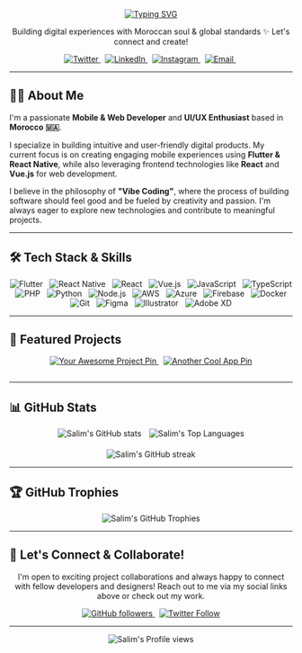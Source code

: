<div align="center">

  <!-- Top Intro Section -->
  <a href="https://github.com/salimmous">
    <img src="https://readme-typing-svg.demolab.com?font=Fira+Code&size=35&pause=1000&color=F75023&random=false&width=500&lines=Hello+👋%2C+I'm+Salim+Moustanir!;Mobile+%26+Web+Developer;UI%2FUX+Enthusiast;Passionate+Vibe+Coder+from+Morocco+🇲🇦" alt="Typing SVG" />
  </a>

  <p>Building digital experiences with Moroccan soul & global standards ✨ Let's connect and create!</p>

  <!-- Social Badges -->
  <p>
    <a href="https://twitter.com/moustanirsalim" target="_blank">
      <img src="https://img.shields.io/badge/Twitter-%231DA1F2.svg?style=for-the-badge&logo=Twitter&logoColor=white" alt="Twitter"/>
    </a>
      <!-- Adds a small space -->
    <a href="https://linkedin.com/in/salimmoustanir" target="_blank">
      <img src="https://img.shields.io/badge/LinkedIn-%230077B5.svg?style=for-the-badge&logo=linkedin&logoColor=white" alt="LinkedIn"/>
    </a>
      <!-- Adds a small space -->
    <a href="https://instagram.com/salimmous1" target="_blank">
      <img src="https://img.shields.io/badge/Instagram-%23E4405F.svg?style=for-the-badge&logo=instagram&logoColor=white" alt="Instagram"/>
    </a>
      <!-- Adds a small space -->
    <a href="mailto:youremail@example.com"> <!-- Replace with your actual email -->
      <img src="https://img.shields.io/badge/Email-D14836?style=for-the-badge&logo=gmail&logoColor=white" alt="Email"/>
    </a>
       <!-- Add more links as needed -->
     <!-- Example: Portfolio/Website -->
    <!-- <a href="https://yourwebsite.com" target="_blank">
      <img src="https://img.shields.io/badge/Website-FF5722?style=for-the-badge&logo=website&logoColor=white" alt="Website" />
    </a> -->
  </p>

</div>

---

## 👨‍💻 About Me

I'm a passionate **Mobile & Web Developer** and **UI/UX Enthusiast** based in **Morocco 🇲🇦**.

I specialize in building intuitive and user-friendly digital products. My current focus is on creating engaging mobile experiences using **Flutter & React Native**, while also leveraging frontend technologies like **React** and **Vue.js** for web development.

I believe in the philosophy of **"Vibe Coding"**, where the process of building software should feel good and be fueled by creativity and passion. I'm always eager to explore new technologies and contribute to meaningful projects.

---

## 🛠️ Tech Stack & Skills

<div align="center">
  <p>
    <!-- Badges arranged with spacing -->
    <img src="https://img.shields.io/badge/Flutter-%2302569B.svg?style=for-the-badge&logo=Flutter&logoColor=white" alt="Flutter"/>
      <img src="https://img.shields.io/badge/React_Native-%2320232a.svg?style=for-the-badge&logo=react&logoColor=%2361DAFB" alt="React Native"/>
      <img src="https://img.shields.io/badge/React-%2320232a.svg?style=for-the-badge&logo=react&logoColor=%2361DAFB" alt="React"/>
      <img src="https://img.shields.io/badge/Vue.js-%2335495e.svg?style=for-the-badge&logo=vuedotjs&logoColor=%234FC08D" alt="Vue.js"/>
      <img src="https://img.shields.io/badge/JavaScript-%23323330.svg?style=for-the-badge&logo=javascript&logoColor=%23F7DF1E" alt="JavaScript"/>
      <img src="https://img.shields.co/badge/TypeScript-%23007ACC.svg?style=for-the-badge&logo=typescript&logoColor=white" alt="TypeScript"/>
      <img src="https://img.shields.io/badge/PHP-%23777BB4.svg?style=for-the-badge&logo=php&logoColor=white" alt="PHP"/>
      <img src="https://img.shields.io/badge/Python-3670A0?style=for-the-badge&logo=python&logoColor=ffdd54" alt="Python"/>
      <img src="https://img.shields.io/badge/Node.js-6DA55F?style=for-the-badge&logo=node.js&logoColor=white" alt="Node.js"/>
      <img src="https://img.shields.io/badge/AWS-%23FF9900.svg?style=for-the-badge&logo=amazon-aws&logoColor=white" alt="AWS"/>
      <img src="https://img.shields.io/badge/Azure-%230072C6.svg?style=for-the-badge&logo=azure-devops&logoColor=white" alt="Azure"/>
      <img src="https://img.shields.io/badge/Firebase-%23039BE5.svg?style=for-the-badge&logo=firebase" alt="Firebase"/>
      <img src="https://img.shields.io/badge/Docker-%230db7ed.svg?style=for-the-badge&logo=docker&logoColor=white" alt="Docker"/>
      <img src="https://img.shields.io/badge/Git-%23F05033.svg?style=for-the-badge&logo=git&logoColor=white" alt="Git"/>
      <img src="https://img.shields.io/badge/Figma-%23F24E1E.svg?style=for-the-badge&logo=figma&logoColor=white" alt="Figma"/>
      <img src="https://img.shields.io/badge/Adobe%20Illustrator-%23FF9A00.svg?style=for-the-badge&logo=adobe%20illustrator&logoColor=white" alt="Illustrator"/>
      <img src="https://img.shields.io/badge/Adobe%20XD-470137?style=for-the-badge&logo=Adobe%20XD&logoColor=#FF61F6" alt="Adobe XD"/>
    <!-- Add more badges with   for spacing -->
  </p>
</div>

---

## 🚀 Featured Projects

<div align="center">
  <!-- Project Pin Cards - Use your actual repo names -->
  <a href="https://github.com/salimmous/your-awesome-project" target="_blank">
    <img src="https://github-readme-stats.vercel.app/api/pin/?username=salimmous&repo=your-awesome-project&theme=radical&show_owner=true" alt="Your Awesome Project Pin" style="margin-bottom: 15px;"/>
  </a>
     <!-- Add space between cards if needed -->
  <a href="https://github.com/salimmous/another-cool-app" target="_blank">
    <img src="https://github-readme-stats.vercel.app/api/pin/?username=salimmous&repo=another-cool-app&theme=radical&show_owner=true" alt="Another Cool App Pin" style="margin-bottom: 15px;"/>
  </a>
  <!-- Add more project cards -->
</div>

---

## 📊 GitHub Stats

<div align="center">
  <!-- Stats, Top Langs, Streak - Arranged side-by-side or stacked -->
  <img src="https://github-readme-stats.vercel.app/api?username=salimmous&show_icons=true&theme=radical&count_private=true&include_all_commits=true&hide_rank=true" alt="Salim's GitHub stats" style="margin-right: 10px;"/>
  <img src="https://github-readme-stats.vercel.app/api/top-langs/?username=salimmous&theme=radical&layout=compact&hide=scss,html" alt="Salim's Top Languages" />
</div>

<div align="center" style="margin-top: 20px;"> <!-- Added margin-top for spacing -->
  <img src="https://github-readme-streak-stats.herokuapp.com/?user=salimmous&theme=radical" alt="Salim's GitHub streak" />
</div>

---

## 🏆 GitHub Trophies

<div align="center">
  <!-- Trophies Card -->
  <img src="https://github-profile-trophy.vercel.app/?username=salimmous&theme=radical&no-frame=true&margin-w=15&margin-h=15" alt="Salim's GitHub Trophies" />
</div>

---

<!-- ## ⏰ My WakaTime Stats (Optional) -->
<!-- If you use WakaTime to track coding time -->
<!-- <div align="center">
  <img src="https://github-readme-stats.vercel.app/api/wakatime?username=salimmous&layout=compact&theme=radical" alt="Salim's WakaTime Stats" />
</div>
--- -->

<!-- ## 🔥 Latest GitHub Activity (Requires GitHub Action) -->
<!--
- ⭐ Starred <repo>
- ❗️ Opened issue #123 in <repo>
- 🚀 Created pull request #456 in <repo>
- ...
-->
<!-- You need to set up a GitHub Action like https://github.com/JamesSingleton/github-readme-activity to automate this. -->
<!-- --- -->

<!-- ## ✍️ Latest Blog Posts (Requires GitHub Action) -->
<!--
- [Your latest article title here](Your article link here)
- [Another article title](Another article link)
- ...
-->
<!-- You need to set up a GitHub Action like https://github.com/gautamkrishnar/blog-post-workflow to automate this. -->
<!-- --- -->


## 👋 Let's Connect & Collaborate!

<div align="center">
  <p>
    I'm open to exciting project collaborations and always happy to connect with fellow developers and designers! Reach out to me via my social links above or check out my work.
  </p>

  <!-- Follower Badges -->
  <p>
    <a href="https://github.com/salimmous" target="_blank">
      <img src="https://img.shields.io/github/followers/salimmous?label=Follow&style=social" alt="GitHub followers" />
    </a>
     
    <a href="https://twitter.com/intent/follow?screen_name=moustanirsalim" target="_blank">
      <img src="https://img.shields.io/twitter/follow/moustanirsalim?style=social" alt="Twitter Follow" />
    </a>
     <!-- Add more social follow badges if available (e.g., LinkedIn connects?) -->
  </p>
</div>

---

<div align="center">
  <!-- Visitor Count Badge -->
  <img src="https://komarev.com/ghpvc/?username=salimmous&label=Profile%20Views&color=0e75b6&style=flat" alt="Salim's Profile views" />
</div>
